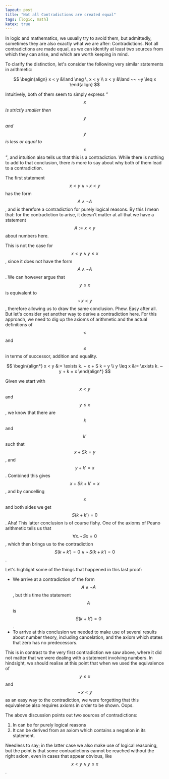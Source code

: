 ```yaml
---
layout: post
title: "Not all Contradictions are created equal"
tags: [logic, math]
katex: true
---
```


In logic and mathematics, we usually try to avoid them, but admittedly, sometimes they are also exactly what we are after: Contradictions. Not all contradictions are made equal, as we can identify at least two sources from which they can arise, and which are worth keeping in mind.

To clarify the distinction, let's consider the following very similar statements in arithmetic:

$$
\begin{align}
	x < y &\land \neg \, x < y \\
	x < y &\land ~~ ~y \leq x
\end{align}
$$

Intuitively, both of them seem to simply express *"$$x$$ is strictly smaller then $$y$$ and $$y$$ is less or equal to $$x$$"*, and intuition also tells us that this is a contradiction. While there is nothing to add to that conclusion, there *is* more to say about why both of them lead to a contradiction.

The first statement $$x < y \land \neg \, x < y$$ has the form $$A \land \neg A$$, and is therefore a contradiction for purely logical reasons. By this I mean that: for the contradiction to arise, it doesn't matter at all that we have a statement $$A := x < y$$ about numbers here.

This is not the case for $$x < y \land y \leq x$$, since it does not have the form $$A \land \neg A$$. We can however argue that $$y \leq x$$ is equivalent to $$\neg \, x < y$$ , therefore allowing us to draw the same conclusion. Phew. Easy after all. 
But let's consider yet another way to derive a contradiction here. For this approach, we need to dig up the axioms of arithmetic and the actual definitions of $$<$$ and $$\leq$$ in terms of successor, addition and equality.

$$
\begin{align*}
	x < y &:= \exists k. ~ x + S k = y \\
	y \leq x &:= \exists k. ~ y + k = x
\end{align*}
$$

Given we start with $$x < y$$ and  $$y \leq x$$, we know that there are $$k$$ and $$k'$$ such that $$x + Sk = y$$, and $$y + k' = x$$. Combined this gives $$x + S k + k' = x$$, and by cancelling $$x$$ and both sides we get $$S(k + k') = 0$$.
Aha! This latter conclusion is of course fishy. One of the axioms of Peano arithmetic tells us that $$\forall x. \neg \, S x  = 0$$, which then brings us to the contradiction $$S (k + k') = 0 \land \neg \, S (k + k') = 0$$. 

Let's highlight some of the things that happened in this last proof:

- We arrive at a contradiction of the form $$A \land \neg A$$, but this time the statement $$A$$ is $$S (k + k') = 0$$.
- To arrive at this conclusion we needed to make use of several results about number theory, including cancelation, and the axiom which states that zero has no predecessors.

This is in contrast to the very first contradiction we saw above, where it did not matter that we were dealing with a statement involving numbers. In hindsight, we should realise at this point that when we used the equivalence of $$y \leq x$$ and $$\neg \, x < y$$ as an easy way to the contradiction, we were forgetting that this equivalence also requires axioms in order to be shown. Oops.

The above discussion points out two sources of contradictions: 
1. In can be for purely logical reasons 
2. It can be derived from an axiom which contains a negation in its statement.

Needless to say; in the latter case we also make use of logical reasoning, but the point is that some contradictions cannot be reached without the right axiom, even in cases that appear obvious, like $$x < y \land y \leq x$$.
